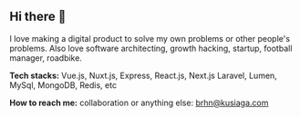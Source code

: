 ## Hi there 👋

I love making a digital product to solve my own problems or other people's problems. Also love software architecting, growth hacking, startup, football manager, roadbike.

__Tech stacks:__ Vue.js, Nuxt.js, Express, React.js, Next.js Laravel, Lumen, MySql, MongoDB, Redis, etc

__How to reach me:__ collaboration or anything else: brhn@kusiaga.com
